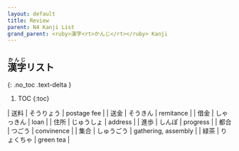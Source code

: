 ```yaml
---
layout: default
title: Review
parent: N4 Kanji List
grand_parent: <ruby>漢字<rt>かんじ</rt></ruby> Kanji
---
```


## <ruby>漢字<rt>かんじ</rt></ruby>リスト
{: .no_toc .text-delta }

1. TOC
{:toc}

| 送料 | そうりょう	| postage fee	|
| 送金 | そうきん		| remitance		|
| 借金	| しゃっきん | loan		|
| 住所	| じゅうしょ		| address	|
| 進歩		| しんぽ			| progress						|
| 都合		| つごう		| convinence	|
| 集合		| しゅうごう		| gathering, assembly	|
| 緑茶	| りょくちゃ | green tea |